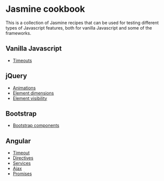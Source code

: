 # Jasmine cookbook

This is a collection of Jasmine recipes that can be used for testing different types of Javascript features, both for
vanilla Javascript and some of the frameworks.

## Vanilla Javascript

- [Timeouts](examples/vanilla/TimeoutSpec.js)

## jQuery

- [Animations](examples/jquery/AnimationSpec.js)
- [Element dimensions](examples/jquery/DimensionSpec.js)
- [Element visibility](examples/jquery/VisibleSelectorSpec.js)

## Bootstrap

- [Bootstrap components](examples/bootstrap/DropdownSpec.js)

## Angular

- [Timeout](examples/angular/TimeoutSpec.js)
- [Directives](examples/angular/DirectiveSpec.js)
- [Services](examples/angular/ServiceSpec.js)
- [Ajax](examples/angular/HttpSpec.js)
- [Promises](examples/angular/PromiseSpec.js)
